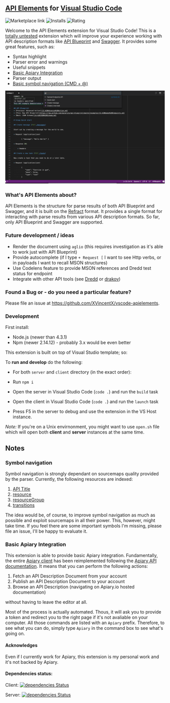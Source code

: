 ## [API Elements](http://api-elements.readthedocs.io/en/latest/) for [Visual Studio Code](https://code.visualstudio.com)

![Marketplace link](https://vsmarketplacebadge.apphb.com/version/vncz.vscode-apielements.svg)
![Installs](https://vsmarketplacebadge.apphb.com/installs/vncz.vscode-apielements.svg)
![Rating](https://vsmarketplacebadge.apphb.com/rating/vncz.vscode-apielements.svg)

Welcome to the API Elements extension for Visual Studio Code! This is a [totally untested](https://github.com/XVincentX/vscode-apielements/issues/8) extension which will improve your experience working with API description formats like [API Blueprint](https://apiblueprint.org) and [Swagger](https://swagger.io). It provides some great features, such as:

* Syntax highlight
* Parser error and warnings
* Useful snippets
* [Basic Apiary Integration](#basic-apiary-integration)
* Parser output
* [Basic symbol navigation (CMD + @)](#symbol-navigation)

![Basic Screenshot](./screenshot.png)

### What's API Elements about?

API Elements is the structure for parse results of both API Blueprint and Swagger, and it is built on the [Refract](https://github.com/refractproject/refract-spec#refract) format. It provides a single format for interacting with parse results from various API description formats. So far, only API Blueprint and Swagger are supported.

### Future development / ideas
* Render the document using `aglio` (this requires investigation as it's able to work just with API Blueprint)
* Provide autocomplete (if I type `+ Request [` I want to see Http verbs, or in payloads I want to recall MSON structures)
* Use Codelens feature to provide MSON references and Dredd test status for endpoint
* Integrate with other API tools (see [Dredd](https://github.com/apiaryio/dredd) or [drakov](https://github.com/Aconex/drakov))

### Found a Bug or - do you need a particular feature?
Please file an issue at https://github.com/XVincentX/vscode-apielements.

### Development

First install:
* Node.js (newer than 4.3.1)
* Npm (newer 2.14.12) - probably 3.x would be even better

This extension is built on top of Visual Studio template; so:

To **run and develop** do the following:

* For both `server` and `client` directory (in the exact order):

* Run `npm i`
* Open the server in Visual Studio Code (`code .`) and run the `build` task
* Open the client in Visual Studio Code (`code .`) and run the `launch` task
* Press F5 in the server to debug and use the extension in the VS Host instance.

_Note:_ If you're on a Unix envirnonment, you might want to use `open.sh` file which
will open both **client** and **server** instances at the same time.

## Notes

### Symbol navigation
Symbol navigation is strongly dependant on sourcemaps quality provided by the parser.
Currently, the following resources are indexed:

1. [API Title]()
2. [resource]()
3. [resourceGroup](http://api-elements.readthedocs.io/en/latest/element-definitions/#properties_6)
4. [transitions]()

The idea would be, of course, to improve symbol navigation as much as possible and exploit
sourcemaps in all their power. This, however, might take time. If you feel there are some
important symbols I'm missing, please file an issue, I'll be happy to evaluate it.

### Basic Apiary Integration
This extension is able to provide basic Apiary integration. Fundamentally, the entire
[Apiary client](https://github.com/apiaryio/apiary-client) has been reimplemented
following the [Apiary API documentation](http://docs.apiary.apiary.io). It means that
you can perform the following actions:

1. Fetch an API Description Document from your account
2. Publish an API Description Document to your account
3. Browse an API Description (navigating on Apiary.io hosted documentation)

without having to leave the editor at all.

Most of the process is actually automated. Thous, it will ask you to provide a
token and redirect you to the right page if it's not avaliable on your computer.
All those commands are listed with an `Apiary` prefix. Therefore, to see what you
can do, simply type `Apiary` in the command box to see what's going on.


#### Acknowledges
Even if I currently work for Apiary, this extension is my personal work and it's not backed by Apiary.

#### Dependencies status:
Client:
[![dependencies Status](https://david-dm.org/XVincentX/vscode-apielements/status.svg?path=server)](https://david-dm.org/XVincentX/vscode-apielements?path=server)

Server:
[![dependencies Status](https://david-dm.org/XVincentX/vscode-apielements/status.svg?path=client)](https://david-dm.org/XVincentX/vscode-apielements?path=server)
